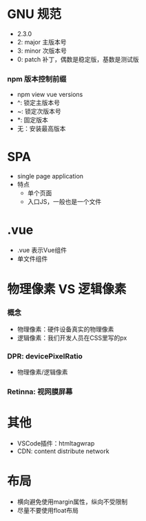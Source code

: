 # GNU 规范
- 2.3.0
- 2: major 主版本号
- 3: minor 次版本号
- 0: patch 补丁，偶数是稳定版，基数是测试版

### npm 版本控制前缀
- npm view vue versions
- ^: 锁定主版本号
- ~: 锁定次版本号
- *: 固定版本
- 无：安装最高版本


# SPA
- single page application
- 特点
  - 单个页面
  - 入口JS，一般也是一个文件

# .vue
- .vue 表示Vue组件
- 单文件组件

# 物理像素 VS 逻辑像素
### 概念
- 物理像素：硬件设备真实的物理像素
- 逻辑像素：我们开发人员在CSS里写的px
### DPR: devicePixelRatio
- 物理像素/逻辑像素
### Retinna: 视网膜屏幕

# 其他
- VSCode插件：htmltagwrap
- CDN: content distribute network

# 布局
- 横向避免使用margin属性，纵向不受限制
- 尽量不要使用float布局